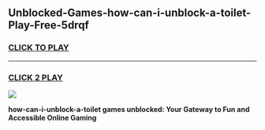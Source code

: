 
## Unblocked-Games-how-can-i-unblock-a-toilet-Play-Free-5drqf
<h3>
<a href="https://premium76.site?title=how-can-i-unblock-a-toilet&ref=12A">CLICK TO PLAY</a></h3>
<hr>

<h3>
<a href="https://premium76.site?title=how-can-i-unblock-a-toilet&ref=12A">CLICK 2 PLAY</a>
  
</h3>

<a href="https://premium76.site?title=how-can-i-unblock-a-toilet&ref=12A"><img src="https://clearcache.store/games.png"></a>


**how-can-i-unblock-a-toilet games unblocked: Your Gateway to Fun and Accessible Online Gaming**
